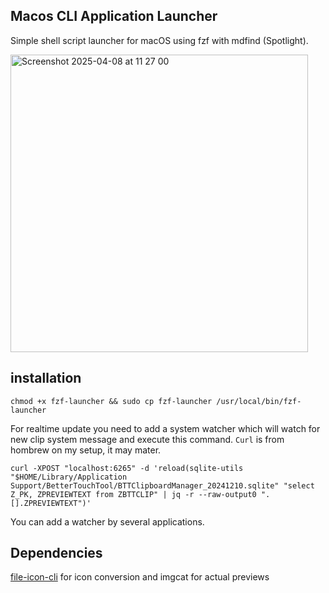 ## Macos CLI Application Launcher
Simple shell script launcher for macOS using fzf with mdfind (Spotlight).

<img width="476" alt="Screenshot 2025-04-08 at 11 27 00" src="https://github.com/user-attachments/assets/350892d7-e8aa-4857-9318-0218e8245401" />

## installation
```
chmod +x fzf-launcher && sudo cp fzf-launcher /usr/local/bin/fzf-launcher
```
For realtime update you need to add a system watcher which will watch for new clip system message and execute this command. `Curl` is from hombrew on my setup, it may mater.
```
curl -XPOST "localhost:6265" -d 'reload(sqlite-utils "$HOME/Library/Application Support/BetterTouchTool/BTTClipboardManager_20241210.sqlite" "select Z_PK, ZPREVIEWTEXT from ZBTTCLIP" | jq -r --raw-output0 ".[].ZPREVIEWTEXT")'
```
You can add a watcher by several applications.
## Dependencies
[file-icon-cli](https://github.com/sindresorhus/file-icon-cli) for icon conversion and imgcat for actual previews

